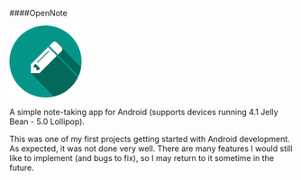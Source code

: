 ####OpenNote

![Logo](misc/logo.png)

A simple note-taking app for Android (supports devices running 4.1 Jelly Bean - 5.0 Lollipop).

This was one of my first projects getting started with Android development. As expected, it was not done very well. There are many features I would still like to implement (and bugs to fix), so I may return to it sometime in the future.
